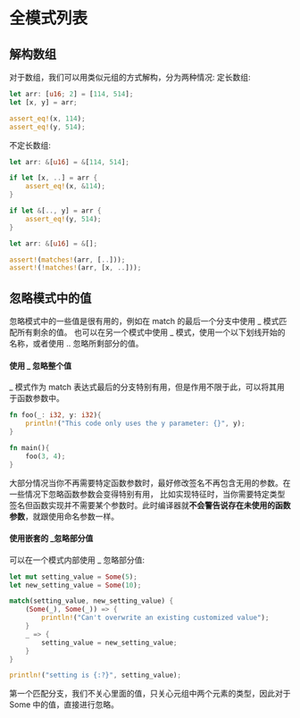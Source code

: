 # 全模式列表

## 解构数组
对于数组，我们可以用类似元组的方式解构，分为两种情况:
定长数组:
```rust
let arr: [u16; 2] = [114, 514];
let [x, y] = arr;

assert_eq!(x, 114);
assert_eq!(y, 514);
```
不定长数组:
```rust
let arr: &[u16] = &[114, 514];

if let [x, ..] = arr {
    assert_eq!(x, &114);
}

if let &[.., y] = arr {
    assert_eq!(y, 514);
}

let arr: &[u16] = &[];

assert!(matches!(arr, [..]));
assert!(!matches!(arr, [x, ..]));
```

## 忽略模式中的值
忽略模式中的一些值是很有用的，例如在 match 的最后一个分支中使用 _ 模式匹配所有剩余的值。
也可以在另一个模式中使用 _ 模式，使用一个以下划线开始的名称，或者使用 .. 忽略所剩部分的值。

#### 使用 _ 忽略整个值
_ 模式作为 match 表达式最后的分支特别有用，但是作用不限于此，可以将其用于函数参数中。
```rust
fn foo(_: i32, y: i32){
    println!("This code only uses the y parameter: {}", y);
}

fn main(){
    foo(3, 4);
}
```
大部分情况当你不再需要特定函数参数时，最好修改签名不再包含无用的参数。在一些情况下忽略函数参数会变得特别有用，
比如实现特征时，当你需要特定类型签名但函数实现并不需要某个参数时。此时编译器就**不会警告说存在未使用的函数参数**，就跟使用命名参数一样。

#### 使用嵌套的 _忽略部分值
可以在一个模式内部使用 _ 忽略部分值:
```rust
let mut setting_value = Some(5);
let new_setting_value = Some(10);

match(setting_value, new_setting_value) {
    (Some(_), Some(_)) => {
        println!("Can't overwrite an existing customized value");
    }
    _ => {
        setting_value = new_setting_value;
    }
}

println!("setting is {:?}", setting_value);
```
第一个匹配分支，我们不关心里面的值，只关心元组中两个元素的类型，因此对于 Some 中的值，直接进行忽略。
